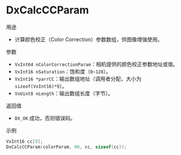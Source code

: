 # DxCalcCCParam

用途
- 计算颜色校正（Color Correction）参数数组，供图像增强使用。

参数
- `VxInt64 nColorCorrectionParam`：相机提供的颜色校正参数地址或值。
- `VxInt16 nSaturation`：饱和度（`0~128`）。
- `VxInt16 *parrCC`：输出数组地址（调用者分配，大小为 `sizeof(VxInt16)*9`）。
- `VxUint8 nLength`：输出数组长度（字节）。

返回值
- `DX_OK` 成功，否则错误码。

示例
```c
VxInt16 cc[9];
DxCalcCCParam(colorParam, 80, cc, sizeof(cc));
```